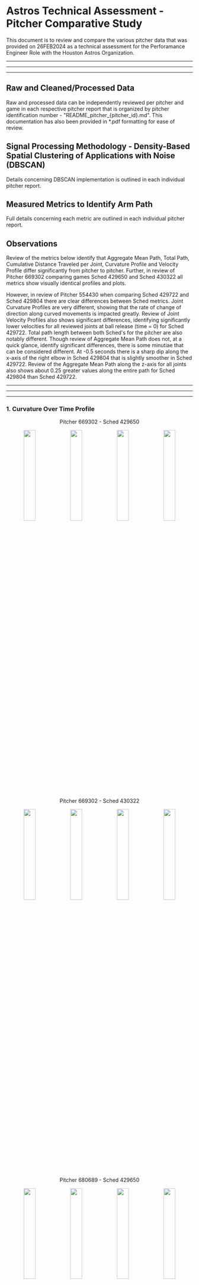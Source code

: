 # Astros Technical Assessment - Pitcher Comparative Study

This document is to review and compare the various pitcher data that was provided on 26FEB2024 as a technical assessment for the Perforamance Engineer Role with the Houston Astros Organization.
___
___
___
## Raw and Cleaned/Processed Data
Raw and processed data can be independently reviewed per pitcher and game in each respective pitcher report that is organized by pitcher identification number - "README_pitcher_{pitcher_id}.md". This documentation has also been provided in *.pdf formatting for ease of review.

## Signal Processing Methodology - Density-Based Spatial Clustering of Applications with Noise (DBSCAN)
Details concerning DBSCAN implementation is outlined in each individual pitcher report.

## Measured Metrics to Identify Arm Path
Full details concerning each metric are outlined in each individual pitcher report.

## Observations
Review of the metrics below identify that Aggregate Mean Path, Total Path, Cumulative Distance Traveled per Joint, Curvature Profile and Velocity Profile differ significantly from pitcher to pitcher. Further, in review of Pitcher 669302 comparing games Sched 429650 and Sched 430322 all metrics show visually identical profiles and plots. 

However, in review of Pitcher 554430 when comparing Sched 429722 and Sched 429804 there are clear differences between Sched metrics. Joint Curvature Profiles are very different, showing that the rate of change of direction along curved movements is impacted greatly. Review of Joint Velocity Profiles also shows significant differences, identifying significantly lower velocities for all reviewed joints at ball release (time = 0) for Sched 429722. Total path length between both Sched's for the pitcher are also notably different. Though review of Aggregate Mean Path does not, at a quick glance, identify significant differences, there is some minutiae that can be considered different. At -0.5 seconds there is a sharp dip along the x-axis of the right elbow in Sched 429804 that is slightly smoother in Sched 429722. Review of the Aggregate Mean Path along the z-axis for all joints also shows about 0.25 greater values along the entire path for Sched 429804 than Sched 429722.




___
___
___
### 1. Curvature Over Time Profile

<center> 
Pitcher 669302 - Sched 429650

<img src = "./images_and_output_data/pitcher_669302/r_hip_curvature.png" width=25%><img src = "./images_and_output_data/pitcher_669302/r_shoulder_curvature.png" width = 25%><img src = "./images_and_output_data/pitcher_669302/r_elbow_curvature.png" width = 25%><img src = "./images_and_output_data/pitcher_669302/r_wrist_curvature.png" width = 25%>

Pitcher 669302 - Sched 430322

<img src = "./images_and_output_data/pitcher_669302/sched430322/r_hip_curvature.png" width=25%><img src = "./images_and_output_data/pitcher_669302/sched430322/r_shoulder_curvature.png" width = 25%><img src = "./images_and_output_data/pitcher_669302/sched430322/r_elbow_curvature.png" width = 25%><img src = "./images_and_output_data/pitcher_669302/sched430322/r_wrist_curvature.png" width = 25%>

Pitcher 680689 - Sched 429650

<img src = "./images_and_output_data/pitcher_680689/r_hip_curvature.png" width=25%><img src = "./images_and_output_data/pitcher_680689/r_shoulder_curvature.png" width = 25%><img src = "./images_and_output_data/pitcher_680689/r_elbow_curvature.png" width = 25%><img src = "./images_and_output_data/pitcher_680689/r_wrist_curvature.png" width = 25%>

Pitcher 554430 - Sched 429722

<img src = "./images_and_output_data/pitcher_554430/r_hip_curvature.png" width=25%><img src = "./images_and_output_data/pitcher_554430/r_shoulder_curvature.png" width = 25%><img src = "./images_and_output_data/pitcher_554430/r_elbow_curvature.png" width = 25%><img src = "./images_and_output_data/pitcher_554430/r_wrist_curvature.png" width = 25%>

Pitcher 554430 - Sched 429804

<img src = "./images_and_output_data/pitcher_554430/sched_429804/r_hip_curvature.png" width=25%><img src = "./images_and_output_data/pitcher_554430/sched_429804/r_shoulder_curvature.png" width = 25%><img src = "./images_and_output_data/pitcher_554430/sched_429804/r_elbow_curvature.png" width = 25%><img src = "./images_and_output_data/pitcher_554430/sched_429804/r_wrist_curvature.png" width = 25%>

Pitcher 642547 - Sched 429722

<img src = "./images_and_output_data/pitcher_642547/r_hip_curvature.png" width=25%><img src = "./images_and_output_data/pitcher_642547/r_shoulder_curvature.png" width = 25%><img src = "./images_and_output_data/pitcher_642547/r_elbow_curvature.png" width = 25%><img src = "./images_and_output_data/pitcher_642547/r_wrist_curvature.png" width = 25%>

Pitcher 641712 - Sched 429804

<img src = "./images_and_output_data/pitcher_641712/r_hip_curvature.png" width=25%><img src = "./images_and_output_data/pitcher_641712/r_shoulder_curvature.png" width = 25%><img src = "./images_and_output_data/pitcher_641712/r_elbow_curvature.png" width = 25%><img src = "./images_and_output_data/pitcher_641712/r_wrist_curvature.png" width = 25%>

Pitcher 543243 - Sched 430322

<img src = "./images_and_output_data/pitcher_543243/r_hip_curvature.png" width=25%><img src = "./images_and_output_data/pitcher_543243/r_shoulder_curvature.png" width = 25%><img src = "./images_and_output_data/pitcher_543243/r_elbow_curvature.png" width = 25%><img src = "./images_and_output_data/pitcher_543243/r_wrist_curvature.png" width = 25%>
</center>

___
___
___

### 2. Velocity Over Time Profile
<center>
Pitcher 669302 - Sched 429650

<img src = "./images_and_output_data/pitcher_669302/r_hip_velo.png" width=25%><img src = "./images_and_output_data/pitcher_669302/r_shoulder_velo.png" width = 25%><img src = "./images_and_output_data/pitcher_669302/r_elbow_velo.png" width = 25%><img src = "./images_and_output_data/pitcher_669302/r_wrist_velo.png" width = 25%>

Pitcher 669302 - Sched 430322

<img src = "./images_and_output_data/pitcher_669302/sched430322/r_hip_velo.png" width=25%><img src = "./images_and_output_data/pitcher_669302/sched430322/r_shoulder_velo.png" width = 25%><img src = "./images_and_output_data/pitcher_669302/sched430322/r_elbow_velo.png" width = 25%><img src = "./images_and_output_data/pitcher_669302/sched430322/r_wrist_velo.png" width = 25%>

Pitcher 680689 - Sched 429650

<img src = "./images_and_output_data/pitcher_680689/r_hip_velo.png" width=25%><img src = "./images_and_output_data/pitcher_680689/r_shoulder_velo.png" width = 25%><img src = "./images_and_output_data/pitcher_680689/r_elbow_velo.png" width = 25%><img src = "./images_and_output_data/pitcher_680689/r_wrist_velo.png" width = 25%>

Pitcher 554430 - Sched 429722

<img src = "./images_and_output_data/pitcher_554430/r_hip_velo.png" width=25%><img src = "./images_and_output_data/pitcher_554430/r_shoulder_velo.png" width = 25%><img src = "./images_and_output_data/pitcher_554430/r_elbow_velo.png" width = 25%><img src = "./images_and_output_data/pitcher_554430/r_wrist_velo.png" width = 25%>

Pitcher 554430 - Sched 429804

<img src = "./images_and_output_data/pitcher_554430/sched_429804/r_hip_velo.png" width=25%><img src = "./images_and_output_data/pitcher_554430/sched_429804/r_shoulder_velo.png" width = 25%><img src = "./images_and_output_data/pitcher_554430/sched_429804/r_elbow_velo.png" width = 25%><img src = "./images_and_output_data/pitcher_554430/sched_429804/r_wrist_velo.png" width = 25%>

Pitcher 642547 - Sched 429722

<img src = "./images_and_output_data/pitcher_642547/r_hip_velo.png" width=25%><img src = "./images_and_output_data/pitcher_642547/r_shoulder_velo.png" width = 25%><img src = "./images_and_output_data/pitcher_642547/r_elbow_velo.png" width = 25%><img src = "./images_and_output_data/pitcher_642547/r_wrist_velo.png" width = 25%>

Pitcher 641712 - Sched 429804

<img src = "./images_and_output_data/pitcher_641712/r_hip_velo.png" width=25%><img src = "./images_and_output_data/pitcher_641712/r_shoulder_velo.png" width = 25%><img src = "./images_and_output_data/pitcher_641712/r_elbow_velo.png" width = 25%><img src = "./images_and_output_data/pitcher_641712/r_wrist_velo.png" width = 25%>

Pitcher 543243 - Sched 430322

<img src = "./images_and_output_data/pitcher_543243/r_hip_velo.png" width=25%><img src = "./images_and_output_data/pitcher_543243/r_shoulder_velo.png" width = 25%><img src = "./images_and_output_data/pitcher_543243/r_elbow_velo.png" width = 25%><img src = "./images_and_output_data/pitcher_543243/r_wrist_velo.png" width = 25%>
</center>

___
___
___
### 3. Cumulative Distance Traveled per Joint

<center>

Pitcher 669302 - Sched 429650 (L) & 430322 (R)

<img src = "./images_and_output_data/pitcher_669302/total_path_length.png" width = 50%><img src = "./images_and_output_data/pitcher_669302/sched430322/total_path_length.png" width = 50%>

Pitcher 680689 - Sched 429650

<img src = "./images_and_output_data/pitcher_680689/total_path_length.png" width = 50%>

Pitcher 554430 - Sched 429722 (L) & 429804 (R)

<img src = "./images_and_output_data/pitcher_554430/total_path_length.png" width = 50%><img src = "./images_and_output_data/pitcher_554430/sched_429804/total_path_length.png" width = 50%>

Pitcher 642547 - Sched 429722

<img src = "./images_and_output_data/pitcher_642547/total_path_length.png" width = 50%>

Pitcher 641712 - Sched 429804

<img src = "./images_and_output_data/pitcher_641712/total_path_length.png" width = 50%>

Pitcher 543243 - Sched 430322

<img src = "./images_and_output_data/pitcher_543243/total_path_length.png" width = 50%>
</center>

### 4. Aggregate Mean Path

<center>

Pitcher 669302 - Sched 429650

<img src = "./images_and_output_data/pitcher_669302/r_hip_x_mean_path.png" width=25%><img src = "./images_and_output_data/pitcher_669302/r_shoulder_x_mean_path.png" width=25%><img src = "./images_and_output_data/pitcher_669302/r_elbow_x_mean_path.png" width=25%><img src = "./images_and_output_data/pitcher_669302/r_wrist_x_mean_path.png" width=25%>
<img src = "./images_and_output_data/pitcher_669302/r_hip_y_mean_path.png" width = 25%><img src = "./images_and_output_data/pitcher_669302/r_shoulder_y_mean_path.png" width = 25%><img src = "./images_and_output_data/pitcher_669302/r_elbow_y_mean_path.png" width = 25%><img src = "./images_and_output_data/pitcher_669302/r_wrist_y_mean_path.png" width = 25%>
<img src = "./images_and_output_data/pitcher_669302/r_hip_z_mean_path.png" width = 25%><img src = "./images_and_output_data/pitcher_669302/r_shoulder_z_mean_path.png" width = 25%><img src = "./images_and_output_data/pitcher_669302/r_elbow_z_mean_path.png" width = 25%><img src = "./images_and_output_data/pitcher_669302/r_wrist_z_mean_path.png" width = 25%>


Pitcher 669302 - Sched 430322

<img src = "./images_and_output_data/pitcher_669302/sched430322/r_hip_x_mean_path.png" width=25%><img src = "./images_and_output_data/pitcher_669302/sched430322/r_shoulder_x_mean_path.png" width=25%><img src = "./images_and_output_data/pitcher_669302/sched430322/r_elbow_x_mean_path.png" width=25%><img src = "./images_and_output_data/pitcher_669302/sched430322/r_wrist_x_mean_path.png" width=25%><img src = "./images_and_output_data/pitcher_669302/sched430322/r_hip_y_mean_path.png" width = 25%><img src = "./images_and_output_data/pitcher_669302/sched430322/r_shoulder_y_mean_path.png" width = 25%><img src = "./images_and_output_data/pitcher_669302/sched430322/r_elbow_y_mean_path.png" width = 25%><img src = "./images_and_output_data/pitcher_669302/sched430322/r_wrist_y_mean_path.png" width = 25%>
<img src = "./images_and_output_data/pitcher_669302/sched430322/r_hip_z_mean_path.png" width = 25%><img src = "./images_and_output_data/pitcher_669302/sched430322/r_shoulder_z_mean_path.png" width = 25%><img src = "./images_and_output_data/pitcher_669302/sched430322/r_elbow_z_mean_path.png" width = 25%><img src = "./images_and_output_data/pitcher_669302/sched430322/r_wrist_z_mean_path.png" width = 25%>

Pitcher 680689 - Sched 429650

<img src = "./images_and_output_data/pitcher_680689/r_hip_x_mean_path.png" width=25%><img src = "./images_and_output_data/pitcher_680689/r_shoulder_x_mean_path.png" width=25%><img src = "./images_and_output_data/pitcher_680689/r_elbow_x_mean_path.png" width=25%><img src = "./images_and_output_data/pitcher_680689/r_wrist_x_mean_path.png" width=25%>
<img src = "./images_and_output_data/pitcher_680689/r_hip_y_mean_path.png" width = 25%><img src = "./images_and_output_data/pitcher_680689/r_shoulder_y_mean_path.png" width = 25%><img src = "./images_and_output_data/pitcher_680689/r_elbow_y_mean_path.png" width = 25%><img src = "./images_and_output_data/pitcher_680689/r_wrist_y_mean_path.png" width = 25%>
<img src = "./images_and_output_data/pitcher_680689/r_hip_z_mean_path.png" width = 25%><img src = "./images_and_output_data/pitcher_680689/r_shoulder_z_mean_path.png" width = 25%><img src = "./images_and_output_data/pitcher_680689/r_elbow_z_mean_path.png" width = 25%><img src = "./images_and_output_data/pitcher_680689/r_wrist_z_mean_path.png" width = 25%>

Pitcher 554430 - Sched 429722

<img src = "./images_and_output_data/pitcher_554430/r_hip_x_mean_path.png" width=25%><img src = "./images_and_output_data/pitcher_554430/r_shoulder_x_mean_path.png" width=25%><img src = "./images_and_output_data/pitcher_554430/r_elbow_x_mean_path.png" width=25%><img src = "./images_and_output_data/pitcher_554430/r_wrist_x_mean_path.png" width=25%>
<img src = "./images_and_output_data/pitcher_554430/r_hip_y_mean_path.png" width = 25%><img src = "./images_and_output_data/pitcher_554430/r_shoulder_y_mean_path.png" width = 25%><img src = "./images_and_output_data/pitcher_554430/r_elbow_y_mean_path.png" width = 25%><img src = "./images_and_output_data/pitcher_554430/r_wrist_y_mean_path.png" width = 25%>
<img src = "./images_and_output_data/pitcher_554430/r_hip_z_mean_path.png" width = 25%><img src = "./images_and_output_data/pitcher_554430/r_shoulder_z_mean_path.png" width = 25%><img src = "./images_and_output_data/pitcher_554430/r_elbow_z_mean_path.png" width = 25%><img src = "./images_and_output_data/pitcher_554430/r_wrist_z_mean_path.png" width = 25%>


Pitcher 554430 - Sched 429804

<img src = "./images_and_output_data/pitcher_554430/sched_429804/r_hip_x_mean_path.png" width=25%><img src = "./images_and_output_data/pitcher_554430/sched_429804/r_shoulder_x_mean_path.png" width=25%><img src = "./images_and_output_data/pitcher_554430/sched_429804/r_elbow_x_mean_path.png" width=25%><img src = "./images_and_output_data/pitcher_554430/sched_429804/r_wrist_x_mean_path.png" width=25%><img src = "./images_and_output_data/pitcher_554430/sched_429804/r_hip_y_mean_path.png" width = 25%><img src = "./images_and_output_data/pitcher_554430/sched_429804/r_shoulder_y_mean_path.png" width = 25%><img src = "./images_and_output_data/pitcher_554430/sched_429804/r_elbow_y_mean_path.png" width = 25%><img src = "./images_and_output_data/pitcher_554430/sched_429804/r_wrist_y_mean_path.png" width = 25%>
<img src = "./images_and_output_data/pitcher_554430/sched_429804/r_hip_z_mean_path.png" width = 25%><img src = "./images_and_output_data/pitcher_554430/sched_429804/r_shoulder_z_mean_path.png" width = 25%><img src = "./images_and_output_data/pitcher_554430/sched_429804/r_elbow_z_mean_path.png" width = 25%><img src = "./images_and_output_data/pitcher_554430/sched_429804/r_wrist_z_mean_path.png" width = 25%>

Pitcher 642547 - Sched 429722

<img src = "./images_and_output_data/pitcher_642547/r_hip_x_mean_path.png" width=25%><img src = "./images_and_output_data/pitcher_642547/r_shoulder_x_mean_path.png" width=25%><img src = "./images_and_output_data/pitcher_642547/r_elbow_x_mean_path.png" width=25%><img src = "./images_and_output_data/pitcher_642547/r_wrist_x_mean_path.png" width=25%>
<img src = "./images_and_output_data/pitcher_642547/r_hip_y_mean_path.png" width = 25%><img src = "./images_and_output_data/pitcher_642547/r_shoulder_y_mean_path.png" width = 25%><img src = "./images_and_output_data/pitcher_642547/r_elbow_y_mean_path.png" width = 25%><img src = "./images_and_output_data/pitcher_642547/r_wrist_y_mean_path.png" width = 25%>
<img src = "./images_and_output_data/pitcher_642547/r_hip_z_mean_path.png" width = 25%><img src = "./images_and_output_data/pitcher_642547/r_shoulder_z_mean_path.png" width = 25%><img src = "./images_and_output_data/pitcher_642547/r_elbow_z_mean_path.png" width = 25%><img src = "./images_and_output_data/pitcher_642547/r_wrist_z_mean_path.png" width = 25%>

Pitcher 641712 - Sched 429804

<img src = "./images_and_output_data/pitcher_641712/r_hip_x_mean_path.png" width=25%><img src = "./images_and_output_data/pitcher_641712/r_shoulder_x_mean_path.png" width=25%><img src = "./images_and_output_data/pitcher_641712/r_elbow_x_mean_path.png" width=25%><img src = "./images_and_output_data/pitcher_641712/r_wrist_x_mean_path.png" width=25%>
<img src = "./images_and_output_data/pitcher_641712/r_hip_y_mean_path.png" width = 25%><img src = "./images_and_output_data/pitcher_641712/r_shoulder_y_mean_path.png" width = 25%><img src = "./images_and_output_data/pitcher_641712/r_elbow_y_mean_path.png" width = 25%><img src = "./images_and_output_data/pitcher_641712/r_wrist_y_mean_path.png" width = 25%>
<img src = "./images_and_output_data/pitcher_641712/r_hip_z_mean_path.png" width = 25%><img src = "./images_and_output_data/pitcher_641712/r_shoulder_z_mean_path.png" width = 25%><img src = "./images_and_output_data/pitcher_641712/r_elbow_z_mean_path.png" width = 25%><img src = "./images_and_output_data/pitcher_641712/r_wrist_z_mean_path.png" width = 25%>

Pitcher 543243 - Sched 430322

<img src = "./images_and_output_data/pitcher_543243/r_hip_x_mean_path.png" width=25%><img src = "./images_and_output_data/pitcher_543243/r_shoulder_x_mean_path.png" width=25%><img src = "./images_and_output_data/pitcher_543243/r_elbow_x_mean_path.png" width=25%><img src = "./images_and_output_data/pitcher_543243/r_wrist_x_mean_path.png" width=25%>
<img src = "./images_and_output_data/pitcher_543243/r_hip_y_mean_path.png" width = 25%><img src = "./images_and_output_data/pitcher_543243/r_shoulder_y_mean_path.png" width = 25%><img src = "./images_and_output_data/pitcher_543243/r_elbow_y_mean_path.png" width = 25%><img src = "./images_and_output_data/pitcher_543243/r_wrist_y_mean_path.png" width = 25%>
<img src = "./images_and_output_data/pitcher_543243/r_hip_z_mean_path.png" width = 25%><img src = "./images_and_output_data/pitcher_543243/r_shoulder_z_mean_path.png" width = 25%><img src = "./images_and_output_data/pitcher_543243/r_elbow_z_mean_path.png" width = 25%><img src = "./images_and_output_data/pitcher_543243/r_wrist_z_mean_path.png" width = 25%>

</center>